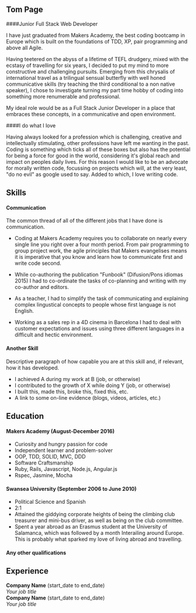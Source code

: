 ## Tom Page

####Junior Full Stack Web Developer

I have just graduated from Makers Academy, the best coding bootcamp in Europe which is built on the foundations of TDD, XP, pair programming and above all Agile.

Having teetered on the abyss of a lifetime of TEFL drudgery, mixed with the ecstasy of travelling for six years, I decided to put my mind to more constructive and challenging pursuits. Emerging from this chrysalis of international travel as a trilingual sensual butterfly with well honed communicative skills (try teaching the third conditional to a non native speaker), I chose to investigate turning my part time hobby of coding into something more renumerable and professional.

My ideal role would be as a Full Stack Junior Developer in a place that embraces these concepts, in a communicative and open environment.


####I do what I love

 Having always looked for a profession which is challenging, creative and intellectually stimulating, other professions have left me wanting in the past. Coding is something which ticks all of these boxes but also has the potential for being a force for good in the world, considering it's global reach and impact on peoples daily lives. For this reason I would like to be an advocate for morally written code, focussing on projects which will, at the very least, "do no evil" as google used to say. Added to which, I love writing code.


## Skills

#### Communication

The common thread of all of the different jobs that I have done is communication.

+ Coding at Makers Academy requires you to collaborate on nearly every single line you right over a four month period. From pair programming to group project work, the agile principles that Makers evangelises means it is imperative that you know and learn how to communicate first and write code second.

+ While co-authoring the publication "Funbook" (Difusion/Pons idiomas 2015) I had to co-ordinate the tasks of co-planning and writing with my co-author and editors.

+ As a teacher, I had to simplify the task of communicating and explaining complex lingustical concepts to people whose first language is not English.

+ Working as a sales rep in a 4D cinema in Barcelona I had to deal with customer expectations and issues using three different languages in a difficult and hectic environment.


#### Another Skill

Descriptive paragraph of how capable you are at this skill and, if relevant, how it has developed.

- I achieved A during my work at B (job, or otherwise)
- I contributed to the growth of X while doing Y (job, or otherwise)
- I built this, made this, broke this, fixed this, etc.
- A link to some on-line evidence (blogs, videos, articles, etc.)

## Education

#### Makers Academy (August-December 2016)

- Curiosity and hungry passion for code
- Independent learner and problem-solver
- OOP, TDD, SOLID, MVC, DDD
- Software Craftsmanship
- Ruby, Rails, Javascript, Node.js, Angular.js
- Rspec, Jasmine, Mocha

#### Swansea University (September 2006 to June 2010)

- Political Science and Spanish
- 2:1
- Attained the giddying corporate heights of being the climbing club treasurer and mini-bus driver, as well as being on the club committee.
- Spent a year abroad as an Erasmus student at the University of Salamanca, which was followed by a month Interailing around Europe. This is probably what sparked my love of living abroad and travelling. 

#### Any other qualifications

## Experience

**Company Name** (start_date to end_date)    
*Your job title*  
**Company Name** (start_date to end_date)   
*Your job title*  
